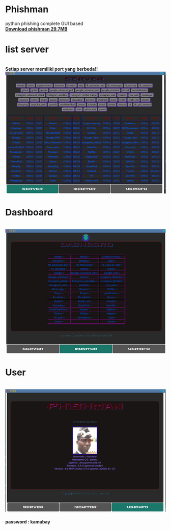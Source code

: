 # Phishman
python phishing complete GUI based<br>
<strong><a href='https://drive.google.com/file/d/1_lEK7IZo_xr1kgj5E_4SM7zlqFfgzN9W/view?usp=sharing'>Download phishman 29,7MB </a></strong>
<h1>list server</h1><br><strong>Setiap server memiliki port yang berbeda!!</strong><br>
<img src='https://raw.githubusercontent.com/ExsoKamabay/Phishman/main/server.png' alt='list server'><br>
<h1>Dashboard</h1><br><img src='https://raw.githubusercontent.com/ExsoKamabay/Phishman/main/dashboard.png' alt='dashboard'><br>
<h1>User</h1><br><img src='https://raw.githubusercontent.com/ExsoKamabay/Phishman/main/user.png' alt='user'><br>
<strong><h4 id='ps'>password : kamabay </h4></strong>
